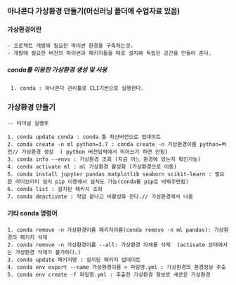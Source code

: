 ### 아나콘다 가상환경 만들기(머신러닝 폴더에 수업자료 있음)

#### 가상환경이란
    - 프로젝트 개발에 필요한 파이썬 환경을 구축하는것.
    - 개발에 필요한 버전의 파이썬과 패키지들을 따로 설치해 독립된 공간을 만들어 준다.

##### conda를 이용한 가상환경 생성 및 사용
     1. conda : 아나콘다 관리툴로 CLI기반으로 실행한다.

### 가상환경 만들기
    -- 터미널 실행후
    
    1. conda update conda : conda 툴 최신버전으로 업데이트
    2. conda create -n ml python=3.7 : conda create -n 가상환경이름 python=버전// 가상환경 생성  ( python 버전입력에서 띄어쓰기 하면 안됨)
    3. conda info --envs : 가상환경 조회 (지금 어느 환경에 있는지 확인가능)
    4. conda activate ml : ml 가상환경 활성화 (가상환경으로 이동)
    5. conda install jupyter pandas matplotlib seaborn scikit-learn : 필요한 라이브러리 설치 pip 이용해서 설치도 가능(conda를 pip로 바꿔주면됨)
    6. conda list : 설치된 패키지 조회
    7. conda deactivate : 작업 끝나고 비활성화 한다.// 가상환경에서 나옴

#### 기타 conda 명령어
    1. conda remove -n 가상환경이름 패키지이름(conda remove -n ml pandas): 가상환경의 패키지 삭제
    2. conda remove -n 가상환경이름 --all: 가상환경 자체를 삭제  (activate 상태에서는 가상환경 삭제가 불가하다.)
    3. conda update 패키지명 : 설치된 패키지 업데이트
    4. conda env export --name 가상환경이름 > 파일명.yml : 가상환경의 환경정보 추출
    5. conda env create -f 파일명.yml : 추출한 가상환경 정보로 새로운 가상환경
